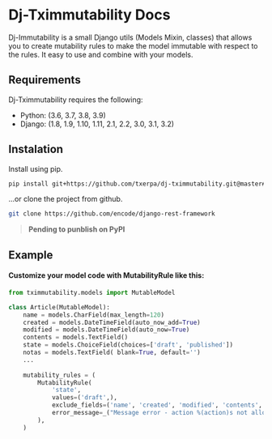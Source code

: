 # Dj-Tximmutability Docs

Dj-Immutability is a small Django utils (Models Mixin, classes) that allows you to create mutability rules to make the model immutable with respect to the rules. It easy to use and combine with your models.

## Requirements
Dj-Tximmutability requires the following:

* Python: (3.6, 3.7, 3.8, 3.9)
* Django: (1.8, 1.9, 1.10, 1.11, 2.1, 2.2, 3.0, 3.1, 3.2)

## Instalation
Install using pip.

```bash
pip install git+https://github.com/txerpa/dj-tximmutability.git@master#egg=dj-tximmutability
```
...or clone the project from github.
```bash
git clone https://github.com/encode/django-rest-framework
```
> **Pending to punblish on PyPI**


## Example

#### Customize your model code with MutabilityRule like this:
```python
from tximmutability.models import MutableModel

class Article(MutableModel):
    name = models.CharField(max_length=120)
    created = models.DateTimeField(auto_now_add=True)
    modified = models.DateTimeField(auto_now=True)
    contents = models.TextField()
    state = models.ChoiceField(choices=['draft', 'published'])
    notas = models.TextField( blank=True, default='')
    ...
    
    mutability_rules = (
        MutabilityRule(
            'state',
            values=('draft',),
            exclude_fields=('name', 'created', 'modified', 'contents', 'notas'),
            error_message=_("Message error - action %(action)s not allowed."),
        ),
    )
```
